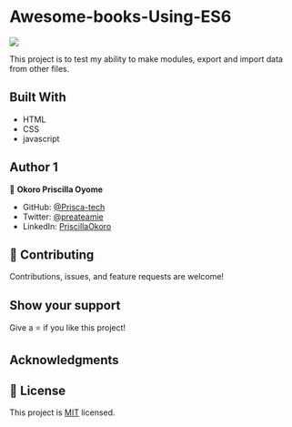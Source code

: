 # Awesome-books-Using-ES6


![](https://img.shields.io/badge/Microverse-blueviolet)

This project is to test my ability to make modules, export and import data from other files.

## Built With

- HTML
- CSS
- javascript


## Author 1
👤 **Okoro Priscilla Oyome**

- GitHub: [@Prisca-tech](https://github.com/Prisca-tech)
- Twitter: [@preateamie](https://twitter.com/preateamie)
- LinkedIn: [PriscillaOkoro](https://www.linkedin.com/in/okoro-priscilla-oyome/)



## 🤝 Contributing

Contributions, issues, and feature requests are welcome!

## Show your support

Give a ⭐️ if you like this project!

## Acknowledgments
## 📝 License

This project is [MIT](./MIT.md) licensed.